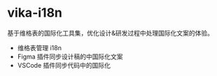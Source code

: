 # vika-i18n

基于维格表的国际化工具集，优化设计&研发过程中处理国际化文案的体验。

- 维格表管理 i18n
- Figma 插件同步设计稿的中国际化文案
- VSCode 插件同步代码中的国际化
